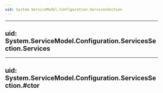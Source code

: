 ```yaml
---
uid: System.ServiceModel.Configuration.ServicesSection
---
```


---
uid: System.ServiceModel.Configuration.ServicesSection.Services
---

---
uid: System.ServiceModel.Configuration.ServicesSection.#ctor
---
